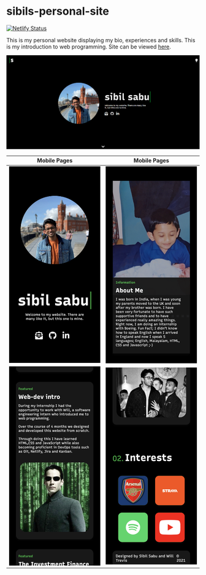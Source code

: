 # sibils-personal-site

[![Netlify Status](https://api.netlify.com/api/v1/badges/42900796-32fc-45f0-8f6a-5574b39f9349/deploy-status)](https://app.netlify.com/sites/modest-mcclintock-0109a4/deploys)

This is my personal website displaying my bio, experiences and skills. This is my introduction to web programming. Site can be viewed [here](https://sibilsabu.com/).

![alt text](static/DM.png)

Mobile Pages             |  Mobile Pages
:-------------------------:|:-------------------------:
![alt text](static/mob-vers-4.png)  |  ![alt text](static/mob-vers-3.png)
![alt text](static/mob-vers-2.png)  |  ![alt text](static/mob-vers-1.png)